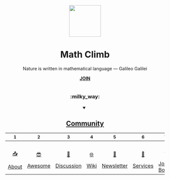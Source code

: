 <div align="center">
  <img height="100" src="https://user-images.githubusercontent.com/116753704/198101944-adf1924a-d41e-4966-bb8d-d2f11350fac9.png"/>
  <h1>Math Climb</h1>
  <p>Nature is written in mathematical language — Galileo Galilei</p>
  <a href="https://github.com/MathClimb/.github/blob/main/JOIN.md"><b>JOIN</b></a>

#

<div align="center">
  <h3>:milky_way:</h3>
  <details open><summary><h2><a href="https://github.com/MathClimb/community">Community</a></h2></summary>

  | <sub>1</sub> | <sub>2</sub> | <sub>3</sub> | <sub>4</sub> | <sub>5</sub> | <sub>6</sub> | <sub>7</sub> | <sub>8</sub> | <sub>9</sub> |
  |-|-|-|-|-|-|-|-|-|
  | <a href="https://github.com/MathClimb/.github" title=""><p align="center">:inbox_tray:</p>About</a> | <a href="https://github.com/MathClimb/awesome" title=""><p align="center">:sunglasses:</p>Awesome</a>  | <a href="https://github.com/orgs/mathclimb/discussions" title=""><p align="center">:triangular_ruler:</p>Discussion</a> | <a href="https://github.com/mathclimb/community/wiki" title=""><p align="center">:globe_with_meridians:</p>Wiki</a> | <a href="https://github.com/MathClimb/newsletter" title=""><p align="center">:incoming_envelope:</p>Newsletter</a> | <a href="https://github.com/MathClimb/services" title=""><p align="center">:handshake:</p>Services</a> | <a href="https://github.com/MathClimb/jobs" title=""><p align="center">:business_suit_levitating:</p>Job Board</a> | <a href="https://github.com/MathClimb/shop" title=""><p align="center">:globe_with_meridians:</p>Shop</a> | | <a href="https://github.com/MathClimb/site" title=""><p align="center">:globe_with_meridians:</p>Site</a> | 

  </details>
</div>

#

</div>

